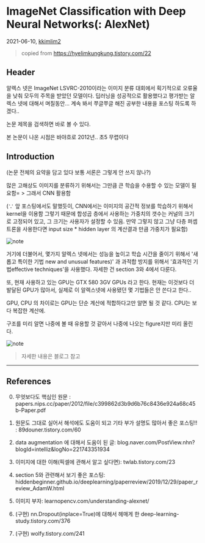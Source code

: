 # ImageNet Classification with Deep Neural Networks(: AlexNet)

2021-06-10, [kkimlim2](https://github.com/kkimlim2)

> copied from https://hyelimkungkung.tistory.com/22

## Header

 알렉스 넷은 ImageNet LSVRC-2010이라는 이미지 분류 대회에서 획기적으로 오류율을 낮춰 모두의 주목을 받았던 모델이다. 딥러닝을 성공적으로 활용했다고 평가받는 알렉스 넷에 대해서 며칠동안... 계속 봐서 쭈글쭈글 해진 공부한 내용을 포스팅 하도록 하겠다..

 논문 제목을 검색하면 바로 볼 수 있다.

 본 논문이 나온 시점은 바야흐로 2012년.. 초5 무렵이다


## Introduction

(논문 전체의 요약을 담고 있다 보통 서론은 그렇게 안 쓰지 않나?)

 많은 고해상도 이미지를 분류하기 위해서는 그만큼 큰 학습을 수용할 수 있는 모델이 필요함= > 그래서 CNN 활용함

(∵ 앞 포스팅에서도 말했듯이, CNN에서는 이미지의 공간적 정보를 학습하기 위해서 kernel을 이용함 그렇기 때문에 합성곱 층에서 사용하는 가중치의 갯수는 커널의 크기로 고정되어 있고, 그 크기는 사용자가 설정할 수 있음. 만약 그렇지 않고 그냥 다층 퍼셉트론을 사용한다면 input size * hidden layer 의 계산결과 만큼 가중치가 필요함) 

 ![note](https://img1.daumcdn.net/thumb/R1280x0/?scode=mtistory2&fname=https%3A%2F%2Fblog.kakaocdn.net%2Fdn%2FoSSwP%2Fbtq4c2ngIG3%2FxKLeHwfZEcXRCDxISji010%2Fimg.png)

거기에 더불어서, 몇가지 알렉스 넷에서는 성능을 높이고 학습 시간을 줄이기 위해서 '새롭고 특이한 기법 new and unusual features)' 과 과적합 방지를 위해서 '효과적인 기법effective techniques'을 사용했다. 자세한 건 section 3와 4에서 다룬다. 

 또, 현재 사용하고 있는 GPU는 GTX 580 3GV GPUs 라고 한다. 현재는 이것보다 더 발달된 GPU가 많아서, 실제로 이 알렉스넷에 사용됐던 몇 기법들은 안 쓴다고 한다.. 

 GPU, CPU 의 차이로는 GPU는 단순 계산에 적합하다고만 알면 될 것 같다. CPU는 보다 복잡한 계산에.

 구조를 미리 알면 나중에 볼 때 유용할 것 같아서 나중에 나오는 figure지만 미리 올린다. 

![note](https://img1.daumcdn.net/thumb/R1280x0/?scode=mtistory2&fname=https%3A%2F%2Fblog.kakaocdn.net%2Fdn%2FmirJt%2Fbtq4cGY4BO5%2FG6qYaA8lGzYsv3FJ3GwyEk%2Fimg.png)

> 자세한 내용은 블로그 참고

---

## References

0. 무엇보다도 핵심인 원문 : papers.nips.cc/paper/2012/file/c399862d3b9d6b76c8436e924a68c45b-Paper.pdf

1. 원문도 그대로 실어서 해석에도 도움이 되고 기타 부가 설명도 많아서 좋은 포스팅!! : 89douner.tistory.com/60

2. data augmentation 에 대해서 도움이 된 글: blog.naver.com/PostView.nhn?blogId=intelliz&logNo=221743351934

3. 이미지에 대한 이해(픽셀에 관해서 알고 싶다면): twlab.tistory.com/23

4. section 5와 관련해서 보기 좋은 포스팅: hiddenbeginner.github.io/deeplearning/paperreview/2019/12/29/paper_review_AdamW.html

5. 이미지 부자: learnopencv.com/understanding-alexnet/

6.  (구현) nn.Dropout(inplace=True)에 대해서 헤매게 한 deep-learning-study.tistory.com/376

7.  (구현) wolfy.tistory.com/241